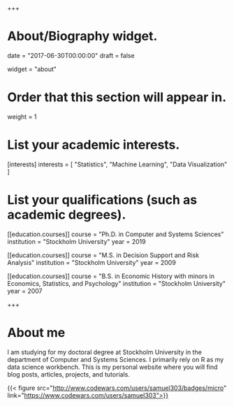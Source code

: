 +++
# About/Biography widget.

date = "2017-06-30T00:00:00"
draft = false

widget = "about"

# Order that this section will appear in.
weight = 1

# List your academic interests.
[interests]
  interests = [
    "Statistics",
    "Machine Learning",
    "Data Visualization"
  ]

# List your qualifications (such as academic degrees).
[[education.courses]]
  course = "Ph.D. in Computer and Systems Sciences"
  institution = "Stockholm University"
  year = 2019

[[education.courses]]
  course = "M.S. in Decision Support and Risk Analysis"
  institution = "Stockholm University"
  year = 2009

[[education.courses]]
  course = "B.S. in Economic History with minors in Economics, Statistics, and Psychology"
  institution = "Stockholm University"
  year = 2007
 
+++

# About me

I am studying for my doctoral degree at Stockholm University in the department of Computer and Systems Sciences. I primarily rely on R as my data science workbench. This is my personal website where you will find blog posts, articles, projects, and tutorials. 

{{< figure src="http://www.codewars.com/users/samuel303/badges/micro" link="https://www.codewars.com/users/samuel303">}}


